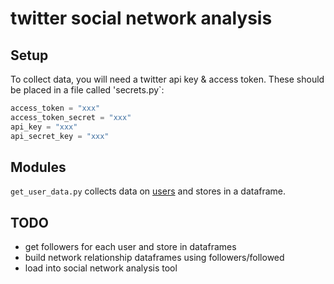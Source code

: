 # twitter social network analysis

## Setup

To collect data, you will need a twitter api key & access token. These should be placed in a file called 'secrets.py`:

```python
access_token = "xxx"
access_token_secret = "xxx"
api_key = "xxx"
api_secret_key = "xxx"
```

## Modules

`get_user_data.py` collects data on [users](https://developer.twitter.com/en/docs/tweets/data-dictionary/overview/user-object) and stores in a dataframe. 

## TODO

* get followers for each user and store in dataframes
* build network relationship dataframes using followers/followed
* load into social network analysis tool